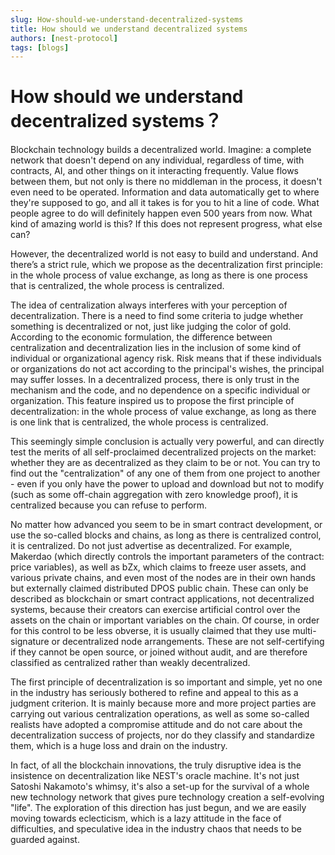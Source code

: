 ```yaml
---
slug: How-should-we-understand-decentralized-systems
title: How should we understand decentralized systems 
authors: [nest-protocol]
tags: [blogs]
---
```


# How should we understand decentralized systems？

Blockchain technology builds a decentralized world. Imagine: a complete network that doesn't depend on any individual, regardless of time, with contracts, AI, and other things on it interacting frequently. Value flows between them, but not only is there no middleman in the process, it doesn't even need to be operated. Information and data automatically get to where they're supposed to go, and all it takes is for you to hit a line of code. What people agree to do will definitely happen even 500 years from now. What kind of amazing world is this? If this does not represent progress, what else can?

However, the decentralized world is not easy to build and understand. And there’s a strict rule, which we propose as the decentralization first principle: in the whole process of value exchange, as long as there is one process that is centralized, the whole process is centralized.

The idea of centralization always interferes with your perception of decentralization. There is a need to find some criteria to judge whether something is decentralized or not, just like judging the color of gold. According to the economic formulation, the difference between centralization and decentralization lies in the inclusion of some kind of individual or organizational agency risk. Risk means that if these individuals or organizations do not act according to the principal's wishes, the principal may suffer losses. In a decentralized process, there is only trust in the mechanism and the code, and no dependence on a specific individual or organization. This feature inspired us to propose the first principle of decentralization: in the whole process of value exchange, as long as there is one link that is centralized, the whole process is centralized.

This seemingly simple conclusion is actually very powerful, and can directly test the merits of all self-proclaimed decentralized projects on the market: whether they are as decentralized as they claim to be or not. You can try to find out the "centralization" of any one of them from one project to another - even if you only have the power to upload and download but not to modify (such as some off-chain aggregation with zero knowledge proof), it is centralized because you can refuse to perform.

No matter how advanced you seem to be in smart contract development, or use the so-called blocks and chains, as long as there is centralized control, it is centralized. Do not just advertise as decentralized. For example, Makerdao (which directly controls the important parameters of the contract: price variables), as well as bZx, which claims to freeze user assets, and various private chains, and even most of the nodes are in their own hands but externally claimed distributed DPOS public chain. These can only be described as blockchain or smart contract applications, not decentralized systems, because their creators can exercise artificial control over the assets on the chain or important variables on the chain. Of course, in order for this control to be less obverse, it is usually claimed that they use multi-signature or decentralized node arrangements. These are not self-certifying if they cannot be open source, or joined without audit, and are therefore classified as centralized rather than weakly decentralized.

The first principle of decentralization is so important and simple, yet no one in the industry has seriously bothered to refine and appeal to this as a judgment criterion. It is mainly because more and more project parties are carrying out various centralization operations, as well as some so-called realists have adopted a compromise attitude and do not care about the decentralization success of projects, nor do they classify and standardize them, which is a huge loss and drain on the industry.

In fact, of all the blockchain innovations, the truly disruptive idea is the insistence on decentralization like NEST's oracle machine. It's not just Satoshi Nakamoto's whimsy, it's also a set-up for the survival of a whole new technology network that gives pure technology creation a self-evolving "life". The exploration of this direction has just begun, and we are easily moving towards eclecticism, which is a lazy attitude in the face of difficulties, and speculative idea in the industry chaos that needs to be guarded against.

